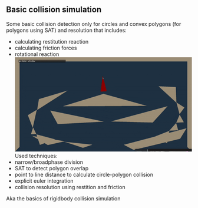 ## Basic collision simulation
Some basic collision detection only for circles and convex polygons (for polygons using SAT) and resolution that includes:
 * calculating  restitution reaction
 * calculating friction forces
 * rotational reaction  
![demo](https://github.com/Epim3dium/collision_simulation/blob/e703438d135e941541d9ebad12b01cad296916f6/assets/flowing.gif)
Used techniques:
 * narrow/broadphase division
 * SAT to detect polygon overlap
 * point to line distance to calculate circle-polygon collision
 * explicit euler integration
 * collision resolution using restition and friction

Aka the basics of rigidbody collision simulation

